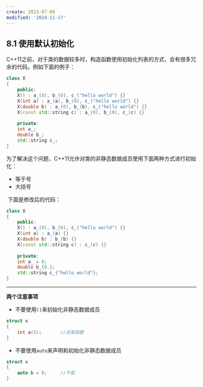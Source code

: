 ```yaml
---
create: 2023-07-08
modified: '2024-11-17'
---
```


## 8.1 使用默认初始化

​	C++11之前，对于类的数据较多时，构造函数使用初始化列表的方式，会有很多冗余的代码。例如下面的例子：

```C++
class X
{
    public:
    X() : a_(0), b_(0), c_("hello world") {}
    X(int a) : a_(a), b_(0), c_("hello world") {}
    X(double b) : a_(0), b_(b), c_("hello world") {}
    X(const std::string c) : a_(0), b_(0), c_(c) {}
    
    private:
    int a_;
    double b_;
    std::string c_;
}
```

​	为了解决这个问题，C++11允许对类的非静态数据成员使用下面两种方式进行初始化：

* 等于号
* 大括号

​	下面是修改后的代码：

```C++
class X
{
    public:
    X() : a_(0), b_(0), c_("hello world") {}
    X(int a) : a_(a) {}
    X(double b) : b_(b) {}
    X(const std::string c) : c_(c) {}
    
    private:
    int a_ = 0;
    double b_{0.};
    std::string c_{"hello world"};
}
```

---

**两个注意事项**

* 不要使用`()`来初始化非静态数据成员

```C++
struct x
{
    int a(5);		//这是函数
}
```

* 不要使用`auto`来声明和初始化非静态数据成员

```C++
struct x
{
   	auto b = 8;		//不能
}
```